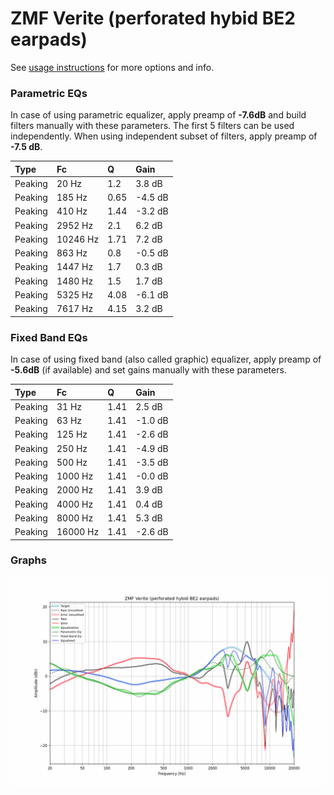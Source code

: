 # ZMF Verite (perforated hybid BE2 earpads)
See [usage instructions](https://github.com/jaakkopasanen/AutoEq#usage) for more options and info.

### Parametric EQs
In case of using parametric equalizer, apply preamp of **-7.6dB** and build filters manually
with these parameters. The first 5 filters can be used independently.
When using independent subset of filters, apply preamp of **-7.5 dB**.

| Type    | Fc       |    Q | Gain    |
|:--------|:---------|:-----|:--------|
| Peaking | 20 Hz    | 1.2  | 3.8 dB  |
| Peaking | 185 Hz   | 0.65 | -4.5 dB |
| Peaking | 410 Hz   | 1.44 | -3.2 dB |
| Peaking | 2952 Hz  | 2.1  | 6.2 dB  |
| Peaking | 10246 Hz | 1.71 | 7.2 dB  |
| Peaking | 863 Hz   | 0.8  | -0.5 dB |
| Peaking | 1447 Hz  | 1.7  | 0.3 dB  |
| Peaking | 1480 Hz  | 1.5  | 1.7 dB  |
| Peaking | 5325 Hz  | 4.08 | -6.1 dB |
| Peaking | 7617 Hz  | 4.15 | 3.2 dB  |

### Fixed Band EQs
In case of using fixed band (also called graphic) equalizer, apply preamp of **-5.6dB**
(if available) and set gains manually with these parameters.

| Type    | Fc       |    Q | Gain    |
|:--------|:---------|:-----|:--------|
| Peaking | 31 Hz    | 1.41 | 2.5 dB  |
| Peaking | 63 Hz    | 1.41 | -1.0 dB |
| Peaking | 125 Hz   | 1.41 | -2.6 dB |
| Peaking | 250 Hz   | 1.41 | -4.9 dB |
| Peaking | 500 Hz   | 1.41 | -3.5 dB |
| Peaking | 1000 Hz  | 1.41 | -0.0 dB |
| Peaking | 2000 Hz  | 1.41 | 3.9 dB  |
| Peaking | 4000 Hz  | 1.41 | 0.4 dB  |
| Peaking | 8000 Hz  | 1.41 | 5.3 dB  |
| Peaking | 16000 Hz | 1.41 | -2.6 dB |

### Graphs
![](./ZMF%20Verite%20(perforated%20hybid%20BE2%20earpads).png)